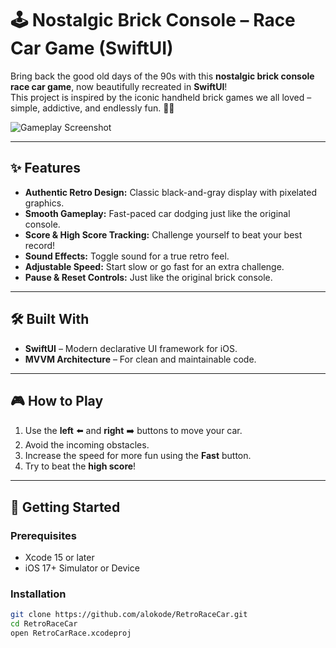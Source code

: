 # 🕹️ Nostalgic Brick Console – Race Car Game (SwiftUI)

Bring back the good old days of the 90s with this **nostalgic brick console race car game**, now beautifully recreated in **SwiftUI**!  
This project is inspired by the iconic handheld brick games we all loved – simple, addictive, and endlessly fun. 🚗💨

![Gameplay Screenshot](game-play.gif)

---

## ✨ Features
- **Authentic Retro Design:** Classic black-and-gray display with pixelated graphics.  
- **Smooth Gameplay:** Fast-paced car dodging just like the original console.  
- **Score & High Score Tracking:** Challenge yourself to beat your best record!  
- **Sound Effects:** Toggle sound for a true retro feel.  
- **Adjustable Speed:** Start slow or go fast for an extra challenge.  
- **Pause & Reset Controls:** Just like the original brick console.  

---

## 🛠️ Built With
- **SwiftUI** – Modern declarative UI framework for iOS.
- **MVVM Architecture** – For clean and maintainable code.

---

## 🎮 How to Play
1. Use the **left** ⬅️ and **right** ➡️ buttons to move your car.  
2. Avoid the incoming obstacles.  
3. Increase the speed for more fun using the **Fast** button.  
4. Try to beat the **high score**!  

---

## 🚀 Getting Started
### Prerequisites
- Xcode 15 or later  
- iOS 17+ Simulator or Device  

### Installation
```bash
git clone https://github.com/alokode/RetroRaceCar.git
cd RetroRaceCar
open RetroCarRace.xcodeproj
